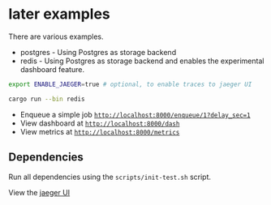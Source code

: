 # later examples

There are various examples.
* postgres - Using Postgres as storage backend
* redis - Using Postgres as storage backend and enables the experimental dashboard feature.

```bash
export ENABLE_JAEGER=true # optional, to enable traces to jaeger UI

cargo run --bin redis
```

* Enqueue a simple job [`http://localhost:8000/enqueue/1?delay_sec=1`](http://localhost:8000/enqueue/1?delay_sec=1)
* View dashboard at [`http://localhost:8000/dash`](http://localhost:8000/dash)
* View metrics at [`http://localhost:8000/metrics`](http://localhost:8000/metrics)

## Dependencies

Run all dependencies using the `scripts/init-test.sh` script.

View the [jaeger UI](http://localhost:16686)